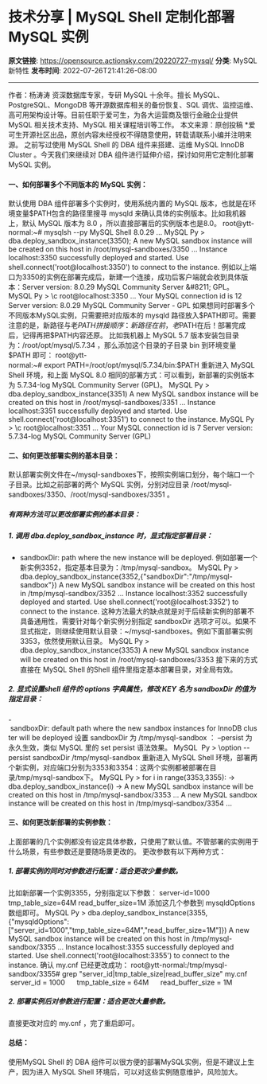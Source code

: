 # 技术分享 | MySQL Shell 定制化部署 MySQL 实例

**原文链接**: https://opensource.actionsky.com/20220727-mysql/
**分类**: MySQL 新特性
**发布时间**: 2022-07-26T21:41:26-08:00

---

作者：杨涛涛
资深数据库专家，专研 MySQL 十余年。擅长 MySQL、PostgreSQL、MongoDB 等开源数据库相关的备份恢复、SQL 调优、监控运维、高可用架构设计等。目前任职于爱可生，为各大运营商及银行金融企业提供 MySQL 相关技术支持、MySQL 相关课程培训等工作。
本文来源：原创投稿
*爱可生开源社区出品，原创内容未经授权不得随意使用，转载请联系小编并注明来源。
之前写过使用 MySQL Shell 的 DBA 组件来搭建、运维 MySQL InnoDB Cluster 。今天我们来继续对 DBA 组件进行延伸介绍，探讨如何用它定制化部署 MySQL 实例。
#### 一、如何部署多个不同版本的 MySQL 实例：
默认使用 DBA 组件部署多个实例时，使用系统内置的 MySQL 版本，也就是在环境变量$PATH包含的路径里搜寻 mysqld 来确认具体的实例版本。比如我机器上，默认 MySQL 版本为 8.0 ，所以直接部署后的实例版本也是8.0。
root@ytt-normal:~# mysqlsh --py 
MySQL Shell 8.0.29
...
MySQL  Py > dba.deploy_sandbox_instance(3350);
A new MySQL sandbox instance will be created on this host in 
/root/mysql-sandboxes/3350
...
Instance localhost:3350 successfully deployed and started.
Use shell.connect('root@localhost:3350') to connect to the instance.
例如以上端口为3350的实例在部署完成后，新建一个连接，成功后客户端就会收到具体版本：Server version: 8.0.29 MySQL Community Server &#8211; GPL。
MySQL  Py > \c root@localhost:3350
...
Your MySQL connection id is 12
Server version: 8.0.29 MySQL Community Server - GPL
如果想同时部署多个不同版本MySQL实例，只需要把对应版本的 mysqld 路径放入$PATH即可。需要注意的是，新路径与老$PATH拼接顺序：新路径在前，老$PATH在后！部署完成后，记得再把$PATH内容还原。
比如我机器上 MySQL 5.7 版本安装包目录为：/root/opt/mysql/5.7.34 ，那么添加这个目录的子目录 bin 到环境变量 $PATH 即可：
root@ytt-normal:~# export PATH=/root/opt/mysql/5.7.34/bin:$PATH
重新进入 MySQL Shell 环境，和上面 MySQL 8.0 相同的部署方式：可以看到，新部署的实例版本为 5.7.34-log MySQL Community Server (GPL)。
MySQL  Py > dba.deploy_sandbox_instance(3351)
A new MySQL sandbox instance will be created on this host in 
/root/mysql-sandboxes/3351
...
Instance localhost:3351 successfully deployed and started.
Use shell.connect('root@localhost:3351') to connect to the instance.
MySQL  Py > \c root@localhost:3351
...
Your MySQL connection id is 7
Server version: 5.7.34-log MySQL Community Server (GPL)
#### 二、如何更改部署实例的基本目录：
默认部署实例文件在~/mysql-sandboxes下，按照实例端口划分，每个端口一个子目录。比如之前部署的两个 MySQL 实例，分别对应目录 /root/mysql-sandboxes/3350、/root/mysql-sandboxes/3351 。
##### 有两种方法可以更改部署实例的基本目录：
##### 1. 调用 dba.deploy_sandbox_instance 时，显式指定部署目录：
- sandboxDir: path where the new instance will be deployed.
例如部署一个新实例3352，指定基本目录为：/tmp/mysql-sandbox。
MySQL  Py > dba.deploy_sandbox_instance(3352,{"sandboxDir":"/tmp/mysql-sandbox"})
A new MySQL sandbox instance will be created on this host in 
/tmp/mysql-sandbox/3352
...
Instance localhost:3352 successfully deployed and started.
Use shell.connect('root@localhost:3352') to connect to the instance.
这种方法最大的缺点就是对于后续新实例的部署不具备通用性，需要针对每个新实例分别指定 sandboxDir 选项才可以。如果不显式指定，则继续使用默认目录：~/mysql-sandboxes。例如下面部署实例3353，依然使用默认目录。
MySQL  Py > dba.deploy_sandbox_instance(3353)
A new MySQL sandbox instance will be created on this host in 
/root/mysql-sandboxes/3353
接下来的方式直接在 MySQL Shell 的Shell 组件里指定基本部署目录，对全局有效。
##### 2. 显式设置shell 组件的 options 字典属性，修改 KEY 名为 sandboxDir 的值为指定目录：
- sandboxDir: default path where the new sandbox instances for InnoDB cluster will be deployed
设置 sandboxDir 为 /tmp/mysql-sandbox ： &#8211;persist 为永久生效，类似 MySQL 里的 set persist 语法效果。
MySQL  Py > \option --persist sandboxDir /tmp/mysql-sandbox
重新进入 MySQL Shell 环境，部署两个新实例，对应端口分别为3353和3354：这两个实例都被部署在目录/tmp/mysql-sandbox下。
MySQL  Py > for i in range(3353,3355):
->     dba.deploy_sandbox_instance(i)
-> 
A new MySQL sandbox instance will be created on this host in 
/tmp/mysql-sandbox/3353
...
A new MySQL sandbox instance will be created on this host in 
/tmp/mysql-sandbox/3354
...
#### 三、如何更改新部署的实例参数：
上面部署的几个实例都没有设定具体参数，只使用了默认值。不管部署的实例用于什么场景，有些参数还是要随场景更改的。 更改参数有以下两种方式：
##### 1. 部署实例的同时对参数进行配置：适合更改少量参数。
比如新部署一个实例3355，分别指定以下参数：
server-id=1000
tmp_table_size=64M
read_buffer_size=1M
添加这几个参数到 mysqldOptions 数组即可。
MySQL  Py > dba.deploy_sandbox_instance(3355,{"mysqldOptions":["server_id=1000","tmp_table_size=64M","read_buffer_size=1M"]})
A new MySQL sandbox instance will be created on this host in 
/tmp/mysql-sandbox/3355
...
Instance localhost:3355 successfully deployed and started.
Use shell.connect('root@localhost:3355') to connect to the instance.
确认 my.cnf 已经更改成功：
root@ytt-normal:/tmp/mysql-sandbox/3355# grep "server_id\|tmp_table_size\|read_buffer_size" my.cnf      server_id = 1000      tmp_table_size = 64M      read_buffer_size = 1M
##### 2. 部署实例后对参数进行配置：适合更改大量参数。
直接更改对应的 my.cnf ，完了重启即可。
#### 总结：
使用MySQL Shell 的 DBA 组件可以很方便的部署MySQL实例，但是不建议上生产，因为进入 MySQL Shell 环境后，可以对这些实例随意维护，风险加大。